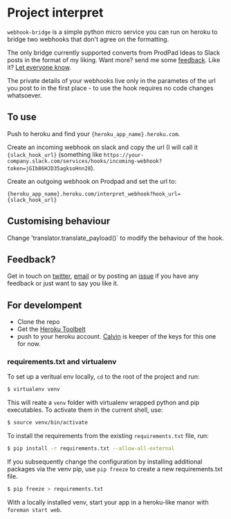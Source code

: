 # Project interpret

`webhook-bridge` is a simple python micro service you can run on heroku to bridge two webhooks that don't agree on the formatting.

The only bridge currently supported converts from ProdPad Ideas to Slack posts in the format of my liking. Want more? send me some [feedback](mailto:hello@untangleconsulting.io). Like it? [Let everyone know](https://twitter.com/calvingiles).

The private details of your webhooks live only in the parametes of the url you post to in the first place - to use the hook requires no code changes whatsoever.

## To use

Push to heroku and find your `{heroku_app_name}.heroku.com`.

Create an incoming webhook on slack and copy the url (I will call it `{slack_hook_url}` (something like `https://your-company.slack.com/services/hooks/incoming-webhook?token=jGIb86HJD35agksoHnn28`).

Create an outgoing webhook on Prodpad and set the url to:

`{heroku_app_name}.heroku.com/interpret_webhook?hook_url={slack_hook_url}`


## Customising behaviour

Change 'translator.translate_payload()` to modify the behaviour of the hook.

## Feedback?

Get in touch on [twitter](https://twitter.com/calvingiles), [email](mailto:hello@untangleconsulting.io) or by posting an [issue](https://github.com/calvingiles/webhook-bridge/issues) if you have any feedback or just want to say you like it.


## For develompent

* Clone the repo
* Get the [Heroku Toolbelt](https://toolbelt.heroku.com/)
* push to your heroku account. [Calvin](https://github.com/calvingiles) is keeper of the keys for this one for now.

### requirements.txt and virtualenv

To set up a veritual env locally, `cd` to the root of the project and run:

```bash
$ virtualenv venv
```

This will reate a `venv` folder with virtualenv wrapped python and pip executables. To activate them in the current shell, use:

```bash
$ source venv/bin/activate
```

To install the requirements from the existing `requirements.txt` file, run:

```bash
$ pip install -r requirements.txt --allow-all-external
```

If you subsequently change the configuration by installing additional packages via the venv pip, use `pip freeze` to create a new requirements.txt file.

```bash
$ pip freeze > requirements.txt
```

With a locally installed venv, start your app in a heroku-like manor with `foreman start web`.
